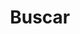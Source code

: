 ---
title: "Buscar" # in any language you want
layout: "search" # is necessary
summary: "search"
placeholder: "O que você está procurando?"
---